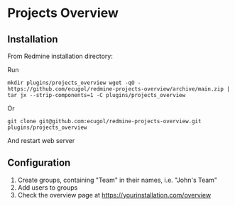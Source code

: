# Projects Overview

## Installation

From Redmine installation directory:

Run
```
mkdir plugins/projects_overview wget -qO - https://github.com/ecugol/redmine-projects-overview/archive/main.zip | tar jx --strip-components=1 -C plugins/projects_overview
```
Or
```
git clone git@github.com:ecugol/redmine-projects-overview.git plugins/projects_overview
```
And restart web server

## Configuration

1) Create groups, containing "Team" in their names, i.e. "John's Team"
2) Add users to groups
3) Check the overview page at https://yourinstallation.com/overview

